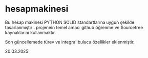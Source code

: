 # hesapmakinesi
 Bu hesap makinesi PYTHON SOLID standartlarına uygun şekilde tasarlanmıştır .
  projenein temel amacı github öğrenme ve Sourcetree kaynaklarını kullanmaktır. 
  
  Son güncellemede türev ve integral bulucu özellikler eklenmiştir. 
  
  20.03.2025
  
